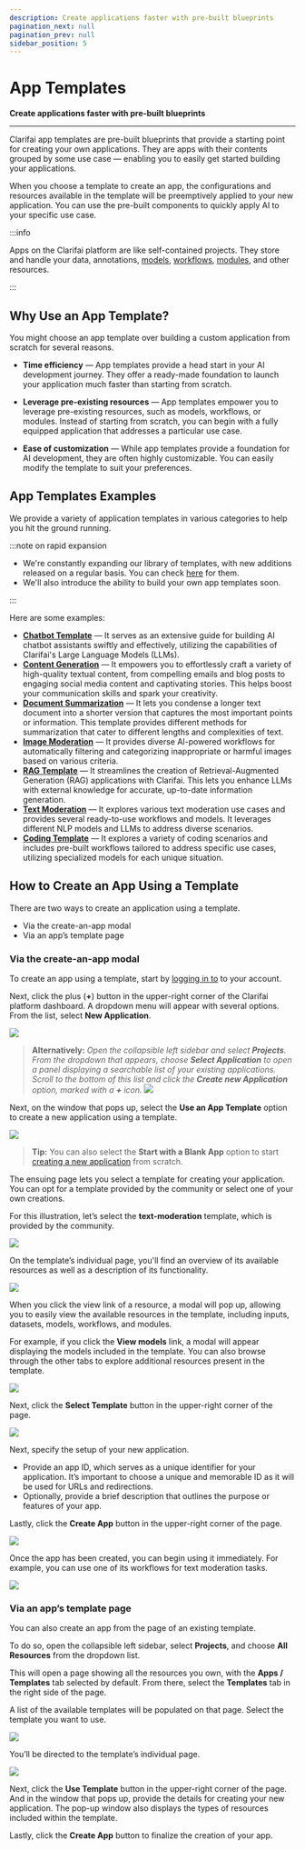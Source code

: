 ```yaml
---
description: Create applications faster with pre-built blueprints
pagination_next: null
pagination_prev: null
sidebar_position: 5
---
```


# App Templates

**Create applications faster with pre-built blueprints**
<hr />

Clarifai app templates are pre-built blueprints that provide a starting point for creating your own applications. They are apps with their contents grouped by some use case — enabling you to easily get started building your applications. 

When you choose a template to create an app, the configurations and resources available in the template will be preemptively applied to your new application. You can use the pre-built components to quickly apply AI to your specific use case. 

:::info

Apps on the Clarifai platform are like self-contained projects. They store and handle your data, annotations, [models](https://docs.clarifai.com/portal-guide/model/), [workflows](https://docs.clarifai.com/portal-guide/workflows/working-with-workflows), [modules](https://docs.clarifai.com/portal-guide/modules/), and other resources. 

:::

## Why Use an App Template?

You might choose an app template over building a custom application from scratch for several reasons.

- **Time efficiency** — App templates provide a head start in your AI development journey. They offer a ready-made foundation to launch your application much faster than starting from scratch. 

- **Leverage pre-existing resources** — App templates empower you to leverage pre-existing resources, such as models, workflows, or modules. Instead of starting from scratch, you can begin with a fully equipped application that addresses a particular use case. 

- **Ease of customization** — While app templates provide a foundation for AI development, they are often highly customizable. You can easily modify the template to suit your preferences. 

## App Templates Examples

We provide a variety of application templates in various categories to help you hit the ground running. 

:::note on rapid expansion

- We're constantly expanding our library of templates, with new additions released on a regular basis. You can check [here](https://clarifai.com/explore/apps?activeToggle=Templates&page=1&perPage=24) for them. 
- We'll also introduce the ability to build your own app templates soon. 

:::

Here are some examples:

- **[Chatbot Template](https://clarifai.com/clarifai/chatbot-template)** — It serves as an extensive guide for building AI chatbot assistants swiftly and effectively, utilizing the capabilities of Clarifai's Large Language Models (LLMs). 
- **[Content Generation](https://clarifai.com/clarifai/content-generation-template)** — It empowers you to effortlessly craft a variety of high-quality textual content, from compelling emails and blog posts to engaging social media content and captivating stories. This helps boost your communication skills and spark your creativity.
- **[Document Summarization](https://clarifai.com/clarifai/document-summarization)** — It lets you condense a longer text document into a shorter version that captures the most important points or information. This template provides different methods for summarization that cater to different lengths and complexities of text. 
- **[Image Moderation](https://clarifai.com/clarifai/image-moderation)** — It provides diverse AI-powered workflows for automatically filtering and categorizing inappropriate or harmful images based on various criteria.
- **[RAG Template](https://clarifai.com/clarifai/rag-template)** — It streamlines the creation of Retrieval-Augmented Generation (RAG) applications with Clarifai. This lets you enhance LLMs with external knowledge for accurate, up-to-date information generation. 
- **[Text Moderation](https://clarifai.com/clarifai/text-moderation)** — It explores various text moderation use cases and provides several ready-to-use workflows and models. It leverages different NLP models and LLMs to address diverse scenarios.
- **[Coding Template](https://clarifai.com/clarifai/coding-template)** — It explores a variety of coding scenarios and includes pre-built workflows tailored to address specific use cases, utilizing specialized models for each unique situation.

## How to Create an App Using a Template

There are two ways to create an application using a template. 

- Via the create-an-app modal
- Via an app’s template page

### Via the create-an-app modal

To create an app using a template, start by [logging in to](https://clarifai.com/login) to your account.

Next, click the plus (**+**) button in the upper-right corner of the Clarifai platform dashboard. A dropdown menu will appear with several options. From the list, select **New Application**.

![](/img/others/app-template-9.png)

> **Alternatively:** _Open the collapsible left sidebar and select **Projects**. From the dropdown that appears, choose **Select Application** to open a panel displaying a searchable list of your existing applications. Scroll to the bottom of this list and click the **Create new Application** option, marked with a **+** icon._
> _![](/img/others/app-template-10.png)_

Next, on the window that pops up, select the **Use an App Template** option to create a new application using a template.

![](/img/others/app-template-2.png)

> **Tip:** You can also select the **Start with a Blank App** option to start [creating a new application](https://docs.clarifai.com/create/applications/create#create-via-the-ui) from scratch. 

The ensuing page lets you select a template for creating your application. You can opt for a template provided by the community or select one of your own creations.

For this illustration, let’s select the **text-moderation** template, which is provided by the community. 

![](/img/others/app-template-3.png)

On the template’s individual page, you'll find an overview of its available resources as well as a description of its functionality. 

![](/img/others/app-template-3-1.png)

When you click the view link of a resource, a modal will pop up, allowing you to easily view the available resources in the template, including inputs, datasets, models, workflows, and modules.

For example, if you click the **View models** link, a modal will appear displaying the models included in the template. You can also browse through the other tabs to explore additional resources present in the template.

![](/img/others/app-template-3-2.png)

Next, click the **Select Template** button in the upper-right corner of the page. 

![](/img/others/app-template-4.png)

Next, specify the setup of your new application. 

- Provide an app ID, which serves as a unique identifier for your application. It’s important to choose a unique and memorable ID as it will be used for URLs and redirections. 
- Optionally, provide a brief description that outlines the purpose or features of your app. 

Lastly, click the **Create App** button in the upper-right corner of the page. 

![](/img/others/app-template-5.png)

Once the app has been created, you can begin using it immediately. For example, you can use one of its workflows for text moderation tasks. 

![](/img/others/app-template-5-1.png)

### Via an app’s template page

You can also create an app from the page of an existing template.

To do so, open the collapsible left sidebar, select **Projects**, and choose **All Resources** from the dropdown list.

This will open a page showing all the resources you own, with the **Apps / Templates** tab selected by default. From there, select the **Templates** tab in the right side of the page.

A list of the available templates  will be populated on that page. Select the template you want to use. 

![](/img/others/app-template-6.png)

You’ll be directed to the template’s individual page. 

![](/img/others/app-template-7.png)

Next, click the **Use Template** button in the upper-right corner of the page. And in the window that pops up, provide the details for creating your new application. The pop-up window also displays the types of resources included within the template.

Lastly, click the **Create App** button to finalize the creation of your app. 
